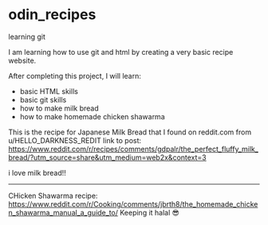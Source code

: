 # odin_recipes
learning git

I am learning how to use git and html by creating a very basic recipe website.

After completing this project, I will learn:
 - basic HTML skills
 - basic git skills
 - how to make milk bread
 - how to make homemade chicken shawarma


This is the recipe for Japanese Milk Bread that I found
 on reddit.com from u/HELLO_DARKNESS_REDIT
 link to post:
 https://www.reddit.com/r/recipes/comments/gdpalr/the_perfect_fluffy_milk_bread/?utm_source=share&utm_medium=web2x&context=3

 i love milk bread!!

-------------------------------
 CHicken Shawarma recipe:
 https://www.reddit.com/r/Cooking/comments/jbrth8/the_homemade_chicken_shawarma_manual_a_guide_to/
Keeping it halal :sunglasses: